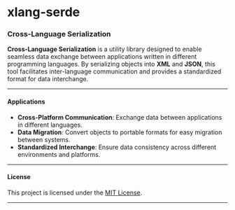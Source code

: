 # xlang-serde

### Cross-Language Serialization

**Cross-Language Serialization** is a utility library designed to enable seamless data exchange between applications written in different programming languages. By serializing objects into **XML** and **JSON**, this tool facilitates inter-language communication and provides a standardized format for data interchange.

---

#### **Applications**
- **Cross-Platform Communication**: Exchange data between applications in different languages.
- **Data Migration**: Convert objects to portable formats for easy migration between systems.
- **Standardized Interchange**: Ensure data consistency across different environments and platforms.

---

#### **License**
This project is licensed under the [MIT License](LICENSE).

---
